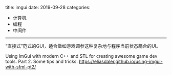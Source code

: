 title: imgui
date: 2019-09-28
categories:
- 计算机
- 编程
- 中间件




---



“直接式”范式的GUI，适合做如游戏调参这种复杂地与程序当前状态耦合的UI。



Using ImGui with modern C++ and STL for creating awesome game dev tools. Part 2. Some tips and tricks.
https://eliasdaler.github.io/using-imgui-with-sfml-pt2/



